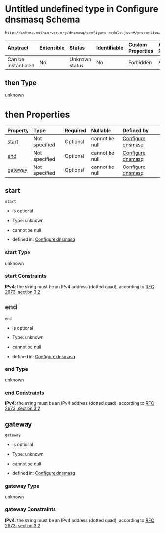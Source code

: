 # Untitled undefined type in Configure dnsmasq Schema

```txt
http://schema.nethserver.org/dnsmasq/configure-module.json#/properties/dhcp-server/then
```



| Abstract            | Extensible | Status         | Identifiable | Custom Properties | Additional Properties | Access Restrictions | Defined In                                                                      |
| :------------------ | :--------- | :------------- | :----------- | :---------------- | :-------------------- | :------------------ | :------------------------------------------------------------------------------ |
| Can be instantiated | No         | Unknown status | No           | Forbidden         | Allowed               | none                | [configure-module.json\*](dnsmasq/configure-module.json "open original schema") |

## then Type

unknown

# then Properties

| Property            | Type          | Required | Nullable       | Defined by                                                                                                                                                                                           |
| :------------------ | :------------ | :------- | :------------- | :--------------------------------------------------------------------------------------------------------------------------------------------------------------------------------------------------- |
| [start](#start)     | Not specified | Optional | cannot be null | [Configure dnsmasq](configure-module-properties-dhcp-server-then-properties-start.md "http://schema.nethserver.org/dnsmasq/configure-module.json#/properties/dhcp-server/then/properties/start")     |
| [end](#end)         | Not specified | Optional | cannot be null | [Configure dnsmasq](configure-module-properties-dhcp-server-then-properties-end.md "http://schema.nethserver.org/dnsmasq/configure-module.json#/properties/dhcp-server/then/properties/end")         |
| [gateway](#gateway) | Not specified | Optional | cannot be null | [Configure dnsmasq](configure-module-properties-dhcp-server-then-properties-gateway.md "http://schema.nethserver.org/dnsmasq/configure-module.json#/properties/dhcp-server/then/properties/gateway") |

## start



`start`

* is optional

* Type: unknown

* cannot be null

* defined in: [Configure dnsmasq](configure-module-properties-dhcp-server-then-properties-start.md "http://schema.nethserver.org/dnsmasq/configure-module.json#/properties/dhcp-server/then/properties/start")

### start Type

unknown

### start Constraints

**IPv4**: the string must be an IPv4 address (dotted quad), according to [RFC 2673, section 3.2](https://tools.ietf.org/html/rfc2673 "check the specification")

## end



`end`

* is optional

* Type: unknown

* cannot be null

* defined in: [Configure dnsmasq](configure-module-properties-dhcp-server-then-properties-end.md "http://schema.nethserver.org/dnsmasq/configure-module.json#/properties/dhcp-server/then/properties/end")

### end Type

unknown

### end Constraints

**IPv4**: the string must be an IPv4 address (dotted quad), according to [RFC 2673, section 3.2](https://tools.ietf.org/html/rfc2673 "check the specification")

## gateway



`gateway`

* is optional

* Type: unknown

* cannot be null

* defined in: [Configure dnsmasq](configure-module-properties-dhcp-server-then-properties-gateway.md "http://schema.nethserver.org/dnsmasq/configure-module.json#/properties/dhcp-server/then/properties/gateway")

### gateway Type

unknown

### gateway Constraints

**IPv4**: the string must be an IPv4 address (dotted quad), according to [RFC 2673, section 3.2](https://tools.ietf.org/html/rfc2673 "check the specification")
